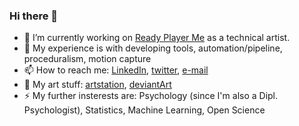 ### Hi there 👋

- 💼 I’m currently working on [Ready Player Me](readyplayer.me/) as a technical artist.
- 🧐 My experience is with developing tools, automation/pipeline, proceduralism, motion capture
- 📫 How to reach me: [LinkedIn](https://www.linkedin.com/in/olaf-haag-technical-artist/), [twitter](https://twitter.com/olafhaag3D), [e-mail](mailto:contact@olafhaag.com)
- 🎨 My art stuff: [artstation](https://www.artstation.com/olafhaag), [deviantArt](https://www.deviantart.com/splendidspecimen)
- ⚡ My further insterests are: Psychology (since I'm also a Dipl. Psychologist), Statistics, Machine Learning, Open Science
<!--
-->
